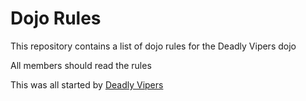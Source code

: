 Dojo Rules
==========

This repository contains a list of dojo rules for the Deadly Vipers dojo

All members should read the rules

This was all started by [Deadly Vipers](https://github.com/deadlyvipers)
